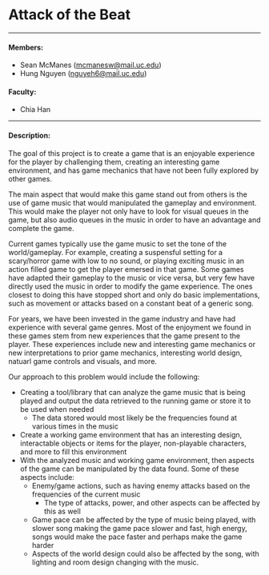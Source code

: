 # Attack of the Beat
---
#### Members:
- Sean McManes (mcmanesw@mail.uc.edu)
- Hung Nguyen (nguyeh6@mail.uc.edu)

#### Faculty:
- Chia Han

---

#### Description:

The goal of this project is to create a game that is an enjoyable experience for the player by challenging them, creating an interesting game environment, and has game mechanics that have not been fully explored by other games.

The main aspect that would make this game stand out from others is the use of game music that would manipulated the gameplay and environment.  This would make the player not only have to look for visual queues in the game, but also audio queues in the music in order to have an advantage and complete the game.

Current games typically use the game music to set the tone of the world/gameplay.  For example, creating a suspensful setting for a scary/horror game with low to no sound, or playing exciting music in an action filled game to get the player emersed in that game.  Some games have adapted their gameplay to the music or vice versa, but very few have directly used the music in order to modify the game experience.  The ones closest to doing this have stopped short and only do basic implementations, such as movement or attacks based on a constant beat of a generic song.

For years, we have been invested in the game industry and have had experience with several game genres.  Most of the enjoyment we found in these games stem from new experiences that the game present to the player.  These experiences include new and interesting game mechanics or new interpretations to prior game mechanics, interesting world design, natuarl game controls and visuals, and more.

Our approach to this problem would include the following:
* Creating a tool/library that can analyze the game music that is being played and output the data retrieved to the running game or store it to be used when needed
  * The data stored would most likely be the frequencies found at various times in the music
* Create a working game environment that has an interesting design, interactable objects or items for the player, non-playable characters, and more to fill this environment
* With the analyzed music and working game environment, then aspects of the game can be manipulated by the data found.  Some of these aspects include:
  * Enemy/game actions, such as having enemy attacks based on the frequencies of the current music
    * The type of attacks, power, and other aspects can be affected by this as well
  * Game pace can be affected by the type of music being played, with slower song making the game pace slower and fast, high energy, songs would make the pace faster and perhaps make the game harder
  * Aspects of the world design could also be affected by the song, with lighting and room design changing with the music.
